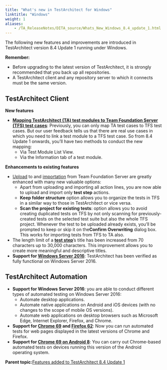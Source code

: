 ```yaml
--- 
title: "What's new in TestArchitect for Windows"
linktitle: "Windows"
weight: 1
aliases: 
    - /TA_ReleaseNotes/DITA_source/Whats_New_Windows_8.4_update_1.html
---
```


The following new features and improvements are introduced in TestArchitect version 8.4 Update 1 running under Windows.

**Remember:**

-   Before upgrading to the latest version of TestArchitect, it is strongly recommended that you back up all repositories.
-   A TestArchitect client and any repository server to which it connects must be the same version.

## TestArchitect Client

**New features**

-   [**Mapping TestArchitect \(TA\) test modules to Team Foundation Server \(TFS\) test cases**](/TA_Help/Topics/TFS_mapping_TM.html): Previously, you can only map TA test cases to TFS test cases. But our user feedback tells us that there are real use cases in which you need to link a test module to a TFS test case. So from 8.4 Update 1 onwards, you’ll have two methods to conduct the new mapping:
    -   Via Test Module List View.
    -   Via the Information tab of a test module.

**Enhancements to existing features**

-   [Upload](/TA_Help/Topics/ug_upload_TAtest_MTM.html) to and [importation](/TA_Help/Topics/ug_MTM_import_TS.html) from Team Foundation Server are greatly enhanced with many new valuable options:
    -   Apart from uploading and importing all action lines, you are now able to upload and import only **test step** actions.
    -   **Keep folder structure** option allows you to organize the tests in TFS in a similar way to those in TestArchitect or vice versa.
    -   **Scan the project for existing tests**: option allows you to avoid creating duplicated tests on TFS by not only scanning for previously-created tests on the selected test suite but also the whole TFS project. Whenever the test to be uploaded already exists, you’ll be prompted to keep or skip it on the**Confirm Overwriting** dialog box. This works for importing tests from TFS to TA also.
-   The length limit of a **[test step](/TA_Help/Topics/Projects_and_tests_steps_creating.html)**’s title has been increased from 70 characters up to 30,000 characters. This improvement allows you to create more meaningful and descriptive titles.
-   **Support for [Windows Server 2016](/TA_ReleaseNotes/DITA_source/Supported_platforms.html)**: TestArchitect has been verified as fully functional on Windows Server 2016.

## TestArchitect Automation

-   **Support for Windows Server 2016**: you are able to conduct different types of automated testing on Windows Server 2016:
    -   Automate desktop applications.
    -   Automate native applications on Android and iOS devices \(with no changes to the scope of mobile OS versions\).
    -   Automate web applications on desktop browsers such as Microsoft Edge, Internet Explorer, Firefox, and Chrome.
-   **Support for [Chrome 69](/TA_Automation/Topics/Web_automation.html) and [Firefox 62](/TA_Automation/Topics/Web_automation.html)**: Now you can run automated tests for web pages displayed in the latest versions of Chrome and Firefox.
-   **Support for [Chrome 69 on Android 8](/TA_Automation/Topics/aut_app_testing_mobile_web_Android.html)**: You can carry out Chrome-based automated tests on devices running this version of the Android operating system.

**Parent topic:**[Features added to TestArchitect 8.4 Update 1](/TA_ReleaseNotes/DITA_source/Whats_New_8.4_update_1.html)

